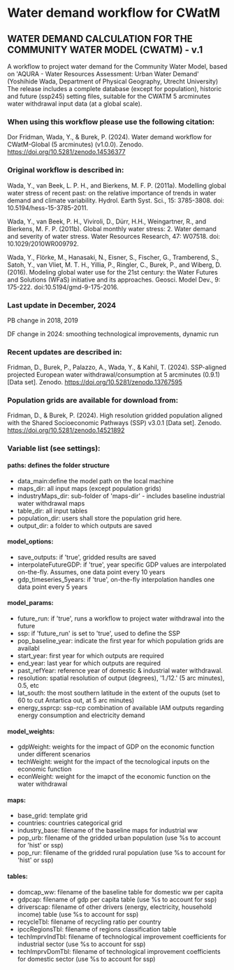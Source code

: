 # Water demand workflow for CWatM

## WATER DEMAND CALCULATION FOR THE COMMUNITY WATER MODEL (CWATM) - v.1
A workflow to project water demand for the Community Water Model, based on 'AQURA - Water Resources Assessment: 
Urban Water Demand' (Yoshihide Wada, Department of Physical Geography, Utrecht University)<br>
The release includes a complete database (except for population), historic and future (ssp245) setting files, suitable for
the CWATM 5 arcminutes water withdrawal input data (at a global scale).


### When using this workflow please use the following citation:

Dor Fridman, Wada, Y., & Burek, P. (2024). Water demand workflow for CWatM-Global (5 arcminutes) (v1.0.0). Zenodo. https://doi.org/10.5281/zenodo.14536377

### Original workflow is described in:
Wada, Y., van Beek, L. P. H., and Bierkens, M. F. P. (2011a). Modelling global water stress
of recent past: on the relative importance of trends in water demand and climate
variability. Hydrol. Earth Syst. Sci., 15: 3785-3808. doi: 10.5194/hess-15-3785-2011.

Wada, Y., van Beek, P. H., Viviroli, D., Dürr, H.H., Weingartner, R., and Bierkens, M. F. P.
(2011b). Global monthly water stress: 2. Water demand and severity of water stress.
Water Resources Research, 47: W07518. doi: 10.1029/2010WR009792.

Wada, Y., Flörke, M., Hanasaki, N., Eisner, S., Fischer, G., Tramberend, S., Satoh, Y., van
Vliet, M. T. H., Yillia, P., Ringler, C., Burek, P., and Wiberg, D. (2016). Modeling global
water use for the 21st century: the Water Futures and Solutions (WFaS) initiative and its
approaches. Geosci. Model Dev., 9: 175-222. doi:10.5194/gmd-9-175-2016.


### Last update in December, 2024
PB change in 2018, 2019

DF change in 2024: smoothing technological improvements, dynamic run

### Recent updates are described in:
Fridman, D., Burek, P., Palazzo, A., Wada, Y., & Kahil, T. (2024). SSP-aligned projected European water withdrawal/consumption at 5 arcminutes (0.9.1) [Data set]. Zenodo. https://doi.org/10.5281/zenodo.13767595

### Population grids are available for download from: 
Fridman, D., & Burek, P. (2024). High resolution gridded population aligned with the Shared Socioeconomic Pathways (SSP) v3.0.1 [Data set]. Zenodo. https://doi.org/10.5281/zenodo.14521892

### Variable list (see settings):

#### paths: defines the folder structure
- data_main:define the model path on the local machine
- maps_dir: all input maps (except population grids)
- industryMaps_dir: sub-folder of 'maps-dir' - includes baseline industrial water withdrawal maps
- table_dir: all input tables
- population_dir: users shall store the population grid here.
- output_dir: a folder to which outputs are saved 

#### model_options:
- save_outputs: if 'true', gridded results are saved
- interpolateFutureGDP: if 'true', year specific GDP values are interpolated on-the-fly. Assumes, one data point every 10 years
- gdp_timeseries_5years: if 'true', on-the-fly interpolation handles one data point every 5 years

#### model_params:
- future_run: if 'true', runs a workflow to project water withdrawal into the future
- ssp: if 'future_run' is set to 'true', used to define the SSP
- pop_baseline_year: indicate the first year for which population grids are availabl
- start_year: first year for which outputs are required
- end_year: last year for which outputs are required
- past_refYear: reference year of domestic & industrial water withdrawal.
- resolution: spatial resolution of output (degrees), '1./12.' (5 arc minutes), 0.5, etc
- lat_south: the most southern latitude in the extent of the ouputs (set to 60 to cut Antartica out, at 5 arc minutes)
- energy_ssprcp: ssp-rcp combination of available IAM outputs regarding energy consumption and electricity demand

#### model_weights: 
- gdpWeight: weights for the impact of GDP on the economic function under different scenarios
- techWeight: weight for the impact of the tecnological inputs on the economic function
- econWeight: weight for the imapct of the economic function on the  water withdrawal

#### maps: 
- base_grid: template grid
- countries: countries categorical grid
- industry_base: filename of the baseline maps for industrial ww
- pop_urb: filename of the gridded urban population (use %s to account for 'hist' or ssp)
- pop_rur: filename of the gridded rural population (use %s to account for 'hist' or ssp)

#### tables: 
- domcap_ww: filename of the baseline table for domestic ww per capita
- gdpcap: filename of gdp per capita table (use %s to account for ssp)
- driverscap: filename of other drivers (energy, electricity, household income) table (use %s to account for ssp)
- recycleTbl: filename of recycling ratio per country
- ipccRegionsTbl: filename of regions classification table
- techImprvIndTbl: filename of technological improvement coefficients for industrial sector (use %s to account for ssp)
- techImprvDomTbl: filename of technological improvement coefficients for domestic sector (use %s to account for ssp)

